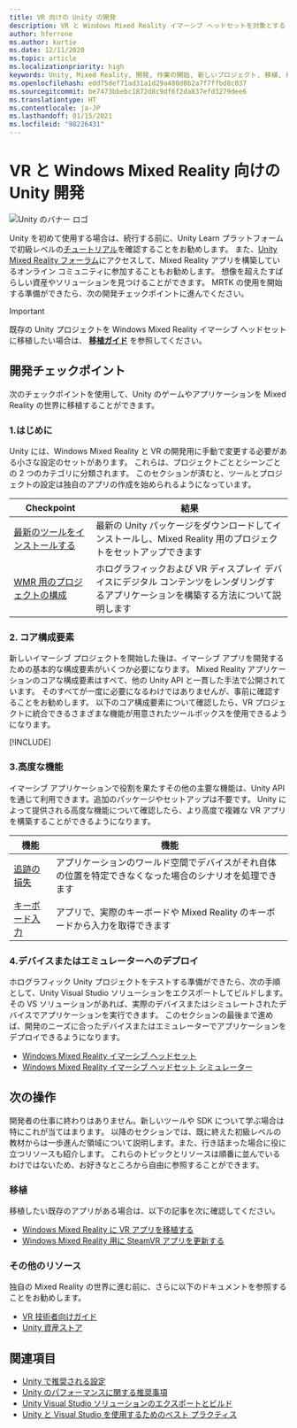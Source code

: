 ```yaml
---
title: VR 向けの Unity の開発
description: VR と Windows Mixed Reality イマーシブ ヘッドセットを対象とする Unity での Mixed Reality アプリの構築の概要。
author: hferrone
ms.author: kurtie
ms.date: 12/11/2020
ms.topic: article
ms.localizationpriority: high
keywords: Unity, Mixed Reality, 開発, 作業の開始, 新しいプロジェクト, 移植, 機能, カメラ, シミュレーション, エミュレーション, ドキュメント, Mixed Reality ヘッドセット, Windows Mixed Reality ヘッドセット, 仮想現実ヘッドセット, 仮想現実とは, 拡張現実とは, MRTK, Mixed Reality Toolkit, 音声入力, 場所を特定できるカメラ, エミュレーター, Azure, チュートリアル
ms.openlocfilehash: edd75def71ad31a1d29a480d0b2a7f7ffbd8c037
ms.sourcegitcommit: be7473bbebc1872d8c9df6f2da837efd3279dee6
ms.translationtype: HT
ms.contentlocale: ja-JP
ms.lasthandoff: 01/15/2021
ms.locfileid: "98226431"
---
```

# <a name="unity-development-for-vr-and-windows-mixed-reality"></a>VR と Windows Mixed Reality 向けの Unity 開発

![Unity のバナー ロゴ](../images/unity_logo_banner.png)

Unity を初めて使用する場合は、続行する前に、Unity Learn プラットフォームで初級レベルの[チュートリアル](https://unity3d.com/learn/tutorials)を確認することをお勧めします。 また、[Unity Mixed Reality フォーラム](https://forum.unity3d.com/forums/hololens.102/)にアクセスして、Mixed Reality アプリを構築しているオンライン コミュニティに参加することもお勧めします。 想像を超えたすばらしい資産やソリューションを見つけることができます。 MRTK の使用を開始する準備ができたら、次の開発チェックポイントに進んでください。

> [!IMPORTANT]
> 既存の Unity プロジェクトを Windows Mixed Reality イマーシブ ヘッドセットに移植したい場合は、 **[移植ガイド](../porting-apps/porting-overview.md)** を参照してください。 

## <a name="development-checkpoints"></a>開発チェックポイント

次のチェックポイントを使用して、Unity のゲームやアプリケーションを Mixed Reality の世界に移植することができます。 

### <a name="1-getting-started"></a>1.はじめに

Unity には、Windows Mixed Reality と VR の開発用に手動で変更する必要がある小さな設定のセットがあります。 これらは、プロジェクトごととシーンごとの 2 つのカテゴリに分類されます。 このセクションが済むと、ツールとプロジェクトの設定は独自のアプリの作成を始められるようになっています。

|  Checkpoint  |  結果  |
| --- | --- |
| [最新のツールをインストールする](../install-the-tools.md) | 最新の Unity パッケージをダウンロードしてインストールし、Mixed Reality 用のプロジェクトをセットアップできます |
| [WMR 用のプロジェクトの構成](configure-unity-project.md) | ホログラフィックおよび VR ディスプレイ デバイスにデジタル コンテンツをレンダリングするアプリケーションを構築する方法について説明します |

### <a name="2-core-building-blocks"></a>2. コア構成要素

新しいイマーシブ プロジェクトを開始した後は、イマーシブ アプリを開発するための基本的な構成要素がいくつか必要になります。 Mixed Reality アプリケーションのコアな構成要素はすべて、他の Unity API と一貫した手法で公開されています。 そのすべてが一度に必要になるわけではありませんが、事前に確認することをお勧めします。 以下のコア構成要素について確認したら、VR プロジェクトに統合できるさまざまな機能が用意されたツールボックスを使用できるようになります。

[!INCLUDE[](../includes/unity-building-blocks-wmr.md)]

### <a name="3-advanced-features"></a>3.高度な機能

イマーシブ アプリケーションで役割を果たすその他の主要な機能は、Unity API を通じて利用できます。追加のパッケージやセットアップは不要です。 Unity によって提供される高度な機能について確認したら、より高度で複雑な VR アプリを構築することができるようになります。

|  機能  |  機能  |
| --- | --- |
| [追跡の損失](tracking-loss-in-unity.md) | アプリケーションのワールド空間でデバイスがそれ自体の位置を特定できなくなった場合のシナリオを処理できます |
| [キーボード入力](keyboard-input-in-unity.md) | アプリで、実際のキーボードや Mixed Reality のキーボードから入力を取得できます |

### <a name="4-deploying-to-a-device-or-emulator"></a>4.デバイスまたはエミュレーターへのデプロイ

ホログラフィック Unity プロジェクトをテストする準備ができたら、次の手順として、Unity Visual Studio ソリューションをエクスポートしてビルドします。 その VS ソリューションがあれば、実際のデバイスまたはシミュレートされたデバイスでアプリケーションを実行できます。 このセクションの最後まで進めば、開発のニーズに合ったデバイスまたはエミュレーターでアプリケーションをデプロイできるようになります。

* [Windows Mixed Reality イマーシブ ヘッドセット](../platform-capabilities-and-apis/using-visual-studio.md)
* [Windows Mixed Reality イマーシブ ヘッドセット シミュレーター](../platform-capabilities-and-apis/using-the-windows-mixed-reality-simulator.md)

## <a name="whats-next"></a>次の操作

開発者の仕事に終わりはありません。新しいツールや SDK について学ぶ場合は特にこれが当てはまります。 以降のセクションでは、既に終えた初級レベルの教材からは一歩進んだ領域について説明します。また、行き詰まった場合に役に立つリソースも紹介します。 これらのトピックとリソースは順番に並んでいるわけではないため、お好きなところから自由に参照することができます。

### <a name="porting"></a>移植

移植したい既存のアプリがある場合は、以下の記事を次に確認してください。

* [Windows Mixed Reality に VR アプリを移植する](https://docs.microsoft.com/windows/mixed-reality/develop/porting-apps/porting-guides?tabs=project)
* [Windows Mixed Reality 用に SteamVR アプリを更新する](https://docs.microsoft.com/windows/mixed-reality/develop/porting-apps/updating-your-steamvr-application-for-windows-mixed-reality)

### <a name="additional-resources"></a>その他のリソース

独自の Mixed Reality の世界に進む前に、さらに以下のドキュメントを参照することをお勧めします。 

* [VR 技術者向けガイド](https://docs.microsoft.com/windows/mixed-reality/enthusiast-guide/vr-journey)
* [Unity 資産ストア](https://www.assetstore.unity3d.com)

## <a name="see-also"></a>関連項目 

* [Unity で推奨される設定](recommended-settings-for-unity.md)
* [Unity のパフォーマンスに関する推奨事項](performance-recommendations-for-unity.md)
* [Unity Visual Studio ソリューションのエクスポートとビルド](exporting-and-building-a-unity-visual-studio-solution.md)
* [Unity と Visual Studio を使用するためのベスト プラクティス](best-practices-for-working-with-unity-and-visual-studio.md)
